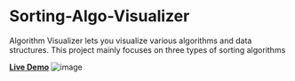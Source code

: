 # Sorting-Algo-Visualizer
Algorithm Visualizer lets you visualize various algorithms and data structures. This project mainly focuses on three types of sorting algorithms

<a href="https://rajshree-nagane.github.io/Sorting_Algorithm/"><strong>Live Demo</strong></a>
![image](https://github.com/Rajshree-Nagane/Sorting_Algorithm/assets/151632485/90d8aa92-eb72-416e-8eb3-7668fa1aa664)
